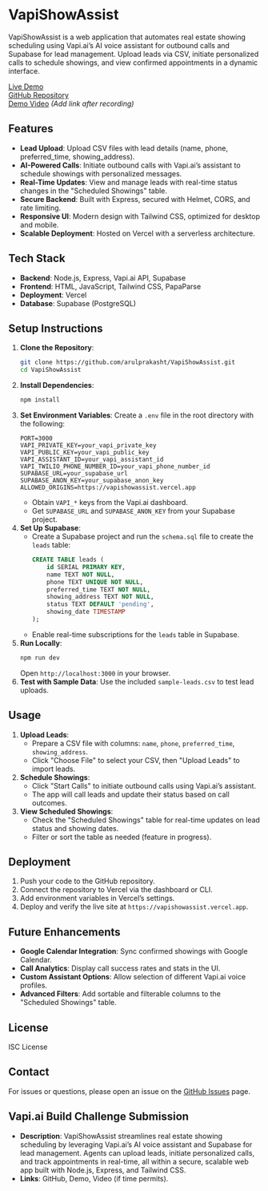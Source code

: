 # VapiShowAssist

VapiShowAssist is a web application that automates real estate showing scheduling using Vapi.ai’s AI voice assistant for outbound calls and Supabase for lead management. Upload leads via CSV, initiate personalized calls to schedule showings, and view confirmed appointments in a dynamic interface.

[Live Demo](https://vapishowassist.vercel.app)  
[GitHub Repository](https://github.com/arulprakasht/VapiShowAssist)  
[Demo Video](https://youtube.com/your-demo-video-link) *(Add link after recording)*

## Features
- **Lead Upload**: Upload CSV files with lead details (name, phone, preferred_time, showing_address).
- **AI-Powered Calls**: Initiate outbound calls with Vapi.ai’s assistant to schedule showings with personalized messages.
- **Real-Time Updates**: View and manage leads with real-time status changes in the "Scheduled Showings" table.
- **Secure Backend**: Built with Express, secured with Helmet, CORS, and rate limiting.
- **Responsive UI**: Modern design with Tailwind CSS, optimized for desktop and mobile.
- **Scalable Deployment**: Hosted on Vercel with a serverless architecture.

## Tech Stack
- **Backend**: Node.js, Express, Vapi.ai API, Supabase
- **Frontend**: HTML, JavaScript, Tailwind CSS, PapaParse
- **Deployment**: Vercel
- **Database**: Supabase (PostgreSQL)

## Setup Instructions
1. **Clone the Repository**:
   ```bash
   git clone https://github.com/arulprakasht/VapiShowAssist.git
   cd VapiShowAssist
   ```
2. **Install Dependencies**:
   ```bash
   npm install
   ```
3. **Set Environment Variables**:
   Create a `.env` file in the root directory with the following:
   ```env
   PORT=3000
   VAPI_PRIVATE_KEY=your_vapi_private_key
   VAPI_PUBLIC_KEY=your_vapi_public_key
   VAPI_ASSISTANT_ID=your_vapi_assistant_id
   VAPI_TWILIO_PHONE_NUMBER_ID=your_vapi_phone_number_id
   SUPABASE_URL=your_supabase_url
   SUPABASE_ANON_KEY=your_supabase_anon_key
   ALLOWED_ORIGINS=https://vapishowassist.vercel.app
   ```
   - Obtain `VAPI_*` keys from the Vapi.ai dashboard.
   - Get `SUPABASE_URL` and `SUPABASE_ANON_KEY` from your Supabase project.
4. **Set Up Supabase**:
   - Create a Supabase project and run the `schema.sql` file to create the `leads` table:
     ```sql
     CREATE TABLE leads (
         id SERIAL PRIMARY KEY,
         name TEXT NOT NULL,
         phone TEXT UNIQUE NOT NULL,
         preferred_time TEXT NOT NULL,
         showing_address TEXT NOT NULL,
         status TEXT DEFAULT 'pending',
         showing_date TIMESTAMP
     );
     ```
   - Enable real-time subscriptions for the `leads` table in Supabase.
5. **Run Locally**:
   ```bash
   npm run dev
   ```
   Open `http://localhost:3000` in your browser.
6. **Test with Sample Data**:
   Use the included `sample-leads.csv` to test lead uploads.

## Usage
1. **Upload Leads**:
   - Prepare a CSV file with columns: `name`, `phone`, `preferred_time`, `showing_address`.
   - Click "Choose File" to select your CSV, then "Upload Leads" to import leads.
2. **Schedule Showings**:
   - Click "Start Calls" to initiate outbound calls using Vapi.ai’s assistant.
   - The app will call leads and update their status based on call outcomes.
3. **View Scheduled Showings**:
   - Check the "Scheduled Showings" table for real-time updates on lead status and showing dates.
   - Filter or sort the table as needed (feature in progress).

## Deployment
1. Push your code to the GitHub repository.
2. Connect the repository to Vercel via the dashboard or CLI.
3. Add environment variables in Vercel’s settings.
4. Deploy and verify the live site at `https://vapishowassist.vercel.app`.

## Future Enhancements
- **Google Calendar Integration**: Sync confirmed showings with Google Calendar.
- **Call Analytics**: Display call success rates and stats in the UI.
- **Custom Assistant Options**: Allow selection of different Vapi.ai voice profiles.
- **Advanced Filters**: Add sortable and filterable columns to the "Scheduled Showings" table.

## License
ISC License

## Contact
For issues or questions, please open an issue on the [GitHub Issues](https://github.com/arulprakasht/VapiShowAssist/issues) page.

## Vapi.ai Build Challenge Submission
- **Description**: VapiShowAssist streamlines real estate showing scheduling by leveraging Vapi.ai’s AI voice assistant and Supabase for lead management. Agents can upload leads, initiate personalized calls, and track appointments in real-time, all within a secure, scalable web app built with Node.js, Express, and Tailwind CSS.
- **Links**: GitHub, Demo, Video (if time permits).